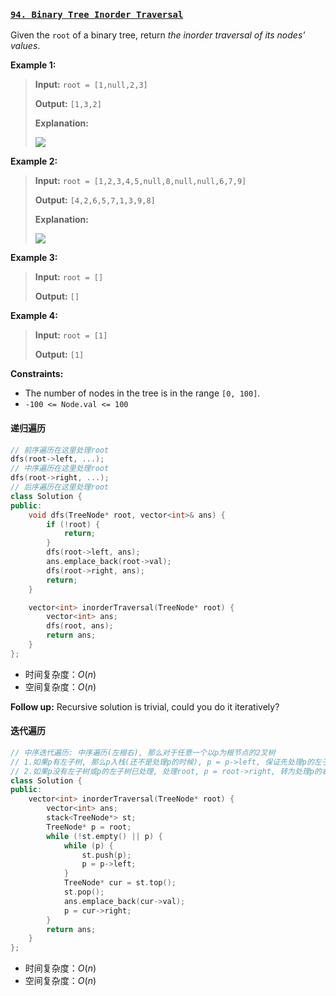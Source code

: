 ### **[`94. Binary Tree Inorder Traversal`](https://leetcode.cn/problems/binary-tree-inorder-traversal/description/)**

Given the `root` of a binary tree, return _the inorder traversal of its nodes' values_.

**Example 1:**
> **Input:** `root = [1,null,2,3]`
>
> **Output:** `[1,3,2]`
>
> **Explanation:**
>
> ![](https://assets.leetcode.com/uploads/2024/08/29/screenshot-2024-08-29-202743.png)
>

**Example 2:**
> **Input:** `root = [1,2,3,4,5,null,8,null,null,6,7,9]`
>
> **Output:** `[4,2,6,5,7,1,3,9,8]`
>
> **Explanation:**
>
> ![](https://assets.leetcode.com/uploads/2024/08/29/tree_2.png)
>

**Example 3:**
> **Input:** `root = []`
>
> **Output:** `[]`
>

**Example 4:**
> **Input:** `root = [1]`
>
> **Output:** `[1]`
> 

**Constraints:**
-   The number of nodes in the tree is in the range `[0, 100]`.
-   `-100 <= Node.val <= 100`

#### 递归遍历
```cpp
// 前序遍历在这里处理root
dfs(root->left, ...);
// 中序遍历在这里处理root
dfs(root->right, ...);
// 后序遍历在这里处理root
class Solution {
public:
    void dfs(TreeNode* root, vector<int>& ans) {
        if (!root) {
            return;
        }
        dfs(root->left, ans);
        ans.emplace_back(root->val);
        dfs(root->right, ans);
        return;
    }

    vector<int> inorderTraversal(TreeNode* root) {
        vector<int> ans;
        dfs(root, ans);
        return ans;    
    }
};
```
* 时间复杂度：$O(n)$
* 空间复杂度：$O(n)$

**Follow up:** Recursive solution is trivial, could you do it iteratively?

#### 迭代遍历
```cpp
// 中序迭代遍历: 中序遍历(左根右), 那么对于任意一个以p为根节点的2叉树
// 1.如果p有左子树, 那么p入栈(还不是处理p的时候), p = p->left, 保证先处理p的左子树
// 2.如果p没有左子树或p的左子树已处理, 处理root, p = root->right, 转为处理p的右子树
class Solution {
public:
    vector<int> inorderTraversal(TreeNode* root) {
        vector<int> ans;
        stack<TreeNode*> st;
        TreeNode* p = root;
        while (!st.empty() || p) {
            while (p) {
                st.push(p);
                p = p->left;
            }
            TreeNode* cur = st.top();
            st.pop();
            ans.emplace_back(cur->val);
            p = cur->right;
        }
        return ans;    
    }
};
```
* 时间复杂度：$O(n)$
* 空间复杂度：$O(n)$
